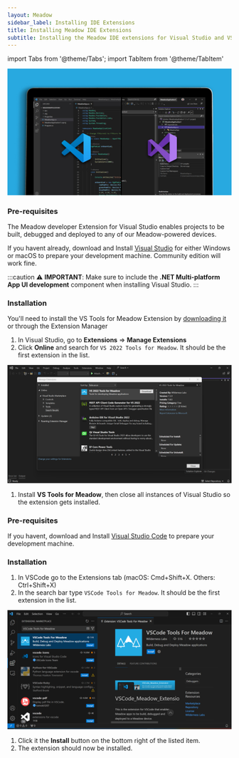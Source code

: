 ```yaml
---
layout: Meadow
sidebar_label: Installing IDE Extensions
title: Installing Meadow IDE Extensions
subtitle: Installing the Meadow IDE extensions for Visual Studio and VS Code.
---
```


import Tabs from '@theme/Tabs';
import TabItem from '@theme/TabItem'

![](wildernesslabs_meadow_extensions_getting_started.jpg)

<Tabs>
  <TabItem value="visualstudio" label="Visual Studio 2022" default>


### Pre-requisites

The Meadow developer Extension for Visual Studio enables projects to be built, debugged and deployed to any of our Meadow-powered devices.

If you havent already, download and Install [Visual Studio](https://visualstudio.microsoft.com/) for either Windows or macOS to prepare your development machine. Community edition will work fine.

:::caution
⚠️ **IMPORTANT**: Make sure to include the **.NET Multi-platform App UI development** component when installing Visual Studio.
:::

### Installation

You'll need to install the VS Tools for Meadow Extension by [downloading it](https://marketplace.visualstudio.com/items?itemName=WildernessLabs.vsmeadow2022) or through the Extension Manager

1. In Visual Studio, go to **Extensions** =&gt; **Manage Extensions**
1. Click **Online** and search for `VS 2022 Tools for Meadow`. It should be the first extension in the list.

  ![vscode meadow extension](vs2022-extension-marketplace.png)

1. Install **VS Tools for Meadow**, then close all instances of Visual Studio so the extension gets installed.


  </TabItem>
  <TabItem value="vscode" label="Visual Studio Code">
  

### Pre-requisites

If you havent, download and Install [Visual Studio Code](https://visualstudio.microsoft.com/) to prepare your development machine.

### Installation

1. In VSCode go to the Extensions tab (macOS: Cmd+Shift+X. Others: Ctrl+Shift+X)
1. In the search bar type `VSCode Tools for Meadow`. It should be the first extension in the list.

  ![vscode meadow extension](vscode-extension-marketplace.png)

1. Click it the **Install** button on the bottom right of the listed item.
1. The extension should now be installed.



  </TabItem>
</Tabs>